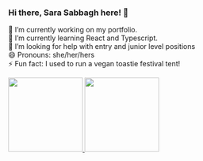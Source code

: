 ### Hi there, Sara Sabbagh here! 👋


🔭 I’m currently working on my portfolio. <br>
🌱 I’m currently learning React and Typescript.<br>
🤔 I’m looking for help with entry and junior level positions<br>
😄 Pronouns: she/her/hers<br>
⚡ Fun fact: I used to run a vegan toastie festival tent!<br>

  <a href="https://github.com/saraesabbagh">
  <img height="150em" src="https://github-readme-stats.vercel.app/api?username=saraesabbagha&show_icons=true&theme=dracula&include_all_commits=true&count_private=true"/>
  <img height="150em" src="https://github-readme-stats.vercel.app/api/top-langs/?username=saraesabbagha&layout=compact&langs_count=7&theme=dracula"/>
  
 

